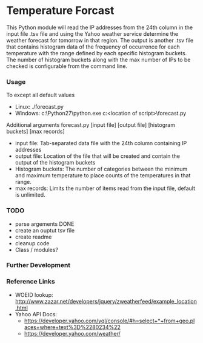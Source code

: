 # Temperature Forcast
This Python module will read the IP addresses from the 24th column in the input file .tsv file and using the Yahoo weather service determine the weather forecast for tomorrow in that region.  The output is another .tsv file that contains histogram data of the frequency of occurrence for each temperature with the range defined by each specific histogram buckets. The number of histogram buckets along with the max number of IPs to be checked is configurable from the command line. 

### Usage
To except all default values
- Linux: ./forecast.py 
- Windows: c:\Python27\python.exe c:\<location of script>\forecast.py

Additional arguments
forecast.py [input file] [output file] [histogram buckets] [max records]
- input file: Tab-separated data file with the 24th column containing IP addresses
- output file: Location of the file that will be created and contain the output of the histogram buckets
- Histogram buckets: The number of categories between the minimum and maximum temperature to place counts of the temperatures in that range.
- max records: Limits the number of items read from the input file, default is unlimited.

### TODO 
* parse argements DONE
* create an ouptut tsv file
* create readme
* cleanup code
* Class / modules?


### Further Development 


### Reference Links

- WOEID lookup: http://www.zazar.net/developers/jquery/zweatherfeed/example_location.html
- Yahoo API Docs: 
  - https://developer.yahoo.com/yql/console/#h=select+*+from+geo.places+where+text%3D%2280234%22
  - https://developer.yahoo.com/weather/
